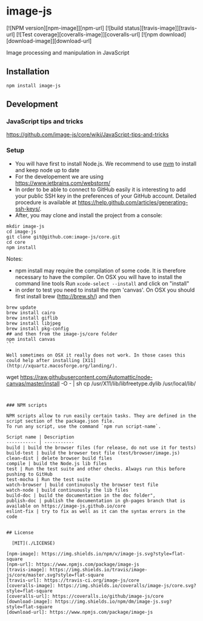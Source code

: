 # image-js

  [![NPM version][npm-image]][npm-url]
  [![build status][travis-image]][travis-url]
  [![Test coverage][coveralls-image]][coveralls-url]
  [![npm download][download-image]][download-url]

Image processing and manipulation in JavaScript

## Installation

`npm install image-js`

## Development

### JavaScript tips and tricks

https://github.com/image-js/core/wiki/JavaScript-tips-and-tricks

### Setup

* You will have first to install Node.js. We recommend to use [nvm](https://github.com/creationix/nvm) to install and keep node up to date
* For the developement we are using https://www.jetbrains.com/webstorm/
* In order to be able to connect to GitHub easily it is interesting to add your public SSH key in the preferences of your GitHub account. Detailed procedure is available at https://help.github.com/articles/generating-ssh-keys/.
* After, you may clone and install the project from a console:

```
mkdir image-js
cd image-js
git clone git@github.com:image-js/core.git
cd core
npm install
```

Notes:
* npm install may require the compilation of some code.
  It is therefore necessary to have the compiler.
  On OSX you will have to install the command line tools
  Run `xcode-select --install` and click on "install"
* in order to test you need to install the npm 'canvas'.
  On OSX you should first install brew (http://brew.sh/) and then
````
brew update
brew install cairo
brew install giflib
brew install libjpeg
brew install pkg-config
## and then from the image-js/core folder
npm install canvas
```

Well sometimes on OSX it really does not work. In those cases this could help after installing [X11](http://xquartz.macosforge.org/landing/).
````
wget https://raw.githubusercontent.com/Automattic/node-canvas/master/install -O - | sh
cp /usr/X11/lib/libfreetype.dylib /usr/local/lib/
````


### NPM scripts

NPM scripts allow to run easily certain tasks. They are defined in the script section of the package.json file.
To run any script, use the command `npm run script-name`.

Script name | Description
----------- | -----------
build | build the browser files (for release, do not use it for tests)
build-test | build the browser test file (test/browser/image.js)
clean-dist | delete browser build files
compile | build the Node.js lib files
test | Run the test suite and other checks. Always run this before pushing to GitHub
test-mocha | Run the test suite
watch-browser | build continuously the browser test file
watch-node | build continuously the lib files
build-doc | build the documentation in the doc folder",
publish-doc | publish the documentation in gh-pages branch that is available on https://image-js.github.io/core
eslint-fix | try to fix as well as it can the syntax errors in the code


## License

  [MIT](./LICENSE)

[npm-image]: https://img.shields.io/npm/v/image-js.svg?style=flat-square
[npm-url]: https://www.npmjs.com/package/image-js
[travis-image]: https://img.shields.io/travis/image-js/core/master.svg?style=flat-square
[travis-url]: https://travis-ci.org/image-js/core
[coveralls-image]: https://img.shields.io/coveralls/image-js/core.svg?style=flat-square
[coveralls-url]: https://coveralls.io/github/image-js/core
[download-image]: https://img.shields.io/npm/dm/image-js.svg?style=flat-square
[download-url]: https://www.npmjs.com/package/image-js
